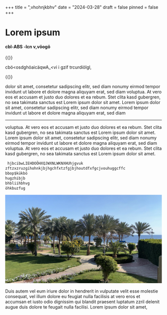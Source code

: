 +++
title = ",vhohnjkbhv"
date = "2024-03-28"
draft = false
pinned = false
+++
# Lorem ipsum

#### cbl-ABS -lcn v,vöogö

{{<lead>}} 

cbö<osdghöaicäqwA_<vi i gzif trcurdiölgl,

{{<lead>}} 

dolor sit amet, consetetur sadipscing elitr, sed diam nonumy eirmod tempor invidunt ut labore et dolore magna aliquyam erat, sed diam voluptua. At vero eos et accusam et justo duo dolores et ea rebum. Stet clita kasd gubergren, no sea takimata sanctus est Lorem ipsum dolor sit amet. Lorem ipsum dolor sit amet, consetetur sadipscing elitr, sed diam nonumy eirmod tempor invidunt ut labore et dolore magna aliquyam erat, sed diam 

- - -

voluptua. At vero eos et accusam et justo duo dolores et ea rebum. Stet clita kasd gubergren, no sea takimata sanctus est Lorem ipsum dolor sit amet. Lorem ipsum dolor sit amet, consetetur sadipscing elitr, sed diam nonumy eirmod tempor invidunt ut labore et dolore magna aliquyam erat, sed diam voluptua. At vero eos et accusam et justo duo dolores et ea rebum. Stet clita kasd gubergren, no sea takimata sanctus est Lorem ipsum dolor sit amet.   

```ags
 hjbcibwLIEHDOÖHXQJWXNLWKNXHUhjgvuk
zftzxzruzgihohnkjbjhgchfxtzfgjbjhoutdfxfgcjvouhuggcffc
bbop$kükbö
hugzhibjb
bhbliihbhvg
öhkbuzfug
```

![](93cde1e7-2a9e-4934-8a00-01807df7324e.jpeg)

Duis autem vel eum iriure dolor in hendrerit in vulputate velit esse molestie consequat, vel illum dolore eu feugiat nulla facilisis at vero eros et accumsan et iusto odio dignissim qui blandit praesent luptatum zzril delenit augue duis dolore te feugait nulla facilisi. Lorem ipsum dolor sit amet,